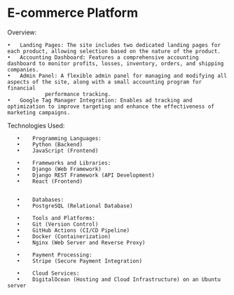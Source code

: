 
# E-commerce Platform

Overview:

	•	Landing Pages: The site includes two dedicated landing pages for each product, allowing selection based on the nature of the product.
	•	Accounting Dashboard: Features a comprehensive accounting dashboard to monitor profits, losses, inventory, orders, and shipping companies.
	•	Admin Panel: A flexible admin panel for managing and modifying all aspects of the site, along with a small accounting program for financial 
                performance tracking.
	•	Google Tag Manager Integration: Enables ad tracking and optimization to improve targeting and enhance the effectiveness of marketing campaigns.

 
Technologies Used:

       •	Programming Languages:
       •	Python (Backend)
       •	JavaScript (Frontend)

       •	Frameworks and Libraries:
       •	Django (Web Framework)
       •	Django REST Framework (API Development)
       •	React (Frontend)
 

       •	Databases:
       •	PostgreSQL (Relational Database)
 
       •	Tools and Platforms:
       •	Git (Version Control)
       •	GitHub Actions (CI/CD Pipeline)
       •	Docker (Containerization)
       •	Nginx (Web Server and Reverse Proxy)

       •	Payment Processing:
       •	Stripe (Secure Payment Integration)

       •	Cloud Services:
       •	DigitalOcean (Hosting and Cloud Infrastructure) on an Ubuntu server




